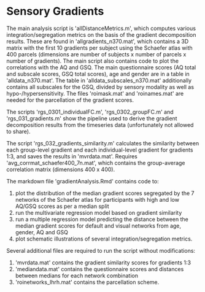 # Sensory Gradients


The main analysis script is 'allDistanceMetrics.m', which computes various integration/segregation metrics on the basis of the gradient decomposition results. These are found in 'allgradients_n370.mat', which contains a 3D matrix with the first 10 gradients per subject using the Schaefer atlas with 400 parcels (dimensions are number of subjects x number of parcels x number of gradients). The main script also contains code to plot the correlations with the AQ and GSQ. The main questionnaire scores (AQ total and subscale scores, GSQ total scores), age and gender are in a table in 'alldata_n370.mat'. The table in 'alldata_subscales_n370.mat' additionally contains all subscales for the GSQ, divided by sensory modality as well as hypo-/hypersensitivity. The files 'roimask.mat' and 'roinames.mat' are needed for the parcellation of the gradient scores.

The scripts 'rgs_0301_individualFC.m', 'rgs_0302_groupFC.m' and 'rgs_031_gradients.m' show the pipeline used to derive the gradient decomposition results from the timeseries data (unfortunately not allowed to share).

The script 'rgs_032_gradients_similarity.m' calculates the similarity between each group-level gradient and each individual-level gradient for gradients 1:3, and saves the results in 'mvrdata.mat'. Requires 'avg_corrmat_schaefer400_7n.mat', which contains the group-average correlation matrix (dimensions 400 x 400).

The markdown file 'gradientAnalysis.Rmd' contains code to:
1. plot the distribution of the median gradient scores segregated by the 7 networks of the Schaefer atlas for participants with high and low AQ/GSQ scores as per a median split
2. run the multivariate regression model based on gradient similarity
3. run a multiple regression model predicting the distance between the median gradient scores for default and visual networks from age, gender, AQ and GSQ
4. plot schematic illustrations of several integration/segregation metrics.

Several additional files are required to run the script without modifications:
1. 'mvrdata.mat' contains the gradient similarity scores for gradients 1:3
2. 'mediandata.mat' contains the questionnaire scores and distances between medians for each network combination
3. 'roinetworks_lhrh.mat' contains the parcellation scheme.
